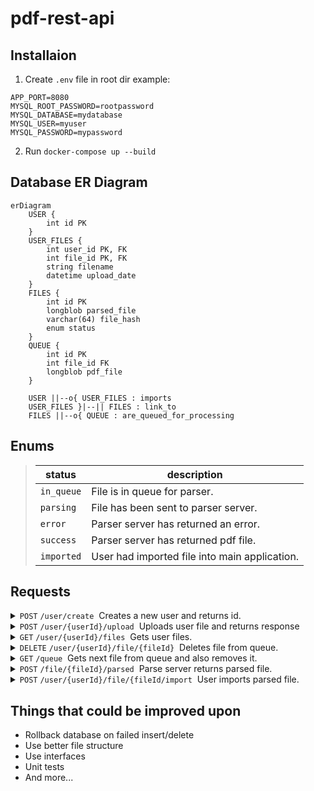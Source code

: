 # pdf-rest-api
## Installaion
1. Create ``.env`` file in root dir example: 
```
APP_PORT=8080
MYSQL_ROOT_PASSWORD=rootpassword
MYSQL_DATABASE=mydatabase
MYSQL_USER=myuser
MYSQL_PASSWORD=mypassword
```

2. Run ``docker-compose up --build``


## Database ER Diagram
```mermaid
erDiagram
    USER {
        int id PK
    }
    USER_FILES {
        int user_id PK, FK
        int file_id PK, FK
        string filename
        datetime upload_date
    }
    FILES {
        int id PK
        longblob parsed_file
        varchar(64) file_hash
        enum status
    }
    QUEUE {
        int id PK
        int file_id FK
        longblob pdf_file
    }

    USER ||--o{ USER_FILES : imports
    USER_FILES }|--|| FILES : link_to
    FILES ||--o{ QUEUE : are_queued_for_processing
```


## Enums
> |status| description|
> |------|------------|
> |`in_queue`| File is in queue for parser. |
> |`parsing`| File has been sent to parser server. |
> |`error`| Parser server has returned an error. |
> |`success`| Parser server has returned pdf file. |
> |`imported`| User had imported file into main application. |


## Requests
<details>
 <summary><code>POST</code> <code>/user/create</code>&nbsp;&nbsp;Creates a new user and returns id.</summary>

#### Response Examples
##### 200
```json
{
    "message": "User created successfully",
    "user_id": 1
}
```
</details>

<details>
 <summary><code>POST</code> <code>/user/{userId}/upload</code>&nbsp;&nbsp;Uploads user file and returns response</summary>

#### Input
```markdown
The input should be sent as `form-data` with the following key-value pair:

- `file`: The PDF file to be uploaded.
```

#### Response Examples
##### 200
```json
{
    "file_id": 1,
    "filename": "test.pdf",
    "message": "File uploaded successfully"
}
```

##### 413
```json
{
    "error": "File size exceeds 10MB limit"
}
```

##### 400

```json
{
    "error": "File is required", 
    "details": "http: no such file"
}
```
</details>

<details>
 <summary><code>GET</code> <code>/user/{userId}/files</code>&nbsp;&nbsp;Gets user files.</summary>

#### Response Examples
##### 200
```json
[
    {
        "upload_date": "2025-02-10 20:45:13",
        "filename": "test.pdf",
        "status": "in_queue"
    }
]
```
</details>

<details>
 <summary><code>DELETE</code> <code>/user/{userId}/file/{fileId}</code>&nbsp;&nbsp;Deletes file from queue.</summary>

#### Response Examples
##### 200
```json
[
    {
        "file_id": 1,
        "message": "File deleted successfully"
    }
]
```

##### 500
```json
[
    {
        "status":"error",
        "message":"Failed to delete file", 
        "details": "Error retrieving file status: sql: no rows in result set"
    }
]
```
</details>

<details>
 <summary><code>GET</code> <code>/queue</code>&nbsp;&nbsp;Gets next file from queue and also removes it.</summary>

#### Response Examples
##### 200
```json
[
    {
        "file_id": 3,
        "pdf_file": "{file_contents}"
    }
]
```
##### 404
```json
[
    {
        "status":"error",
        "message":"Queue is empty"
    }
]
```
</details>

<details>
 <summary><code>POST</code> <code>/file/{fileId}/parsed</code>&nbsp;&nbsp;Parse server returns parsed file.</summary>

#### Input Example
```json
{
    "status": "success",
    "error_message": "",
    "parsed_file": "{file_contents}"
}
```
#### Response Examples
##### 200
```json
[
    {
        "message": "Parsed information uploaded successfully"
    }
]
```
</details>

<details>
 <summary><code>POST</code> <code>/user/{userId}/file/{fileId/import</code>&nbsp;&nbsp;User imports parsed file.</summary>

#### Response Examples
##### 200
```json
[
    {
        "file_id": 3,
        "message": "File imported successfully"
    }
]
```
##### 500
```json
[
    {
        "status":"error",
        "message":"Failed to import file", 
        "details": "File is not in 'success' state. Cannot import."
    }
]
```
</details>

## Things that could be improved upon
- Rollback database on failed insert/delete
- Use better file structure
- Use interfaces
- Unit tests
- And more...
